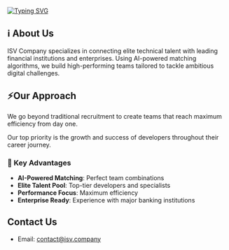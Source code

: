 [![Typing SVG](https://readme-typing-svg.demolab.com?font=Kode+Mono&pause=1000&color=6D93DA&random=false&width=435&weight=500&size=25&lines=<Independent+Software+Vendor/>)](https://git.io/typing-svg)

## ℹ️ About Us

ISV Company specializes in connecting elite technical talent with leading financial institutions and enterprises. Using AI-powered matching algorithms, we build high-performing teams tailored to tackle ambitious digital challenges.

## ⚡Our Approach

We go beyond traditional recruitment to create teams that reach maximum efficiency from day one.

Our top priority is the growth and success of developers throughout their career journey.

### 📌 Key Advantages

- **AI-Powered Matching**: Perfect team combinations
- **Elite Talent Pool**: Top-tier developers and specialists
- **Performance Focus**: Maximum efficiency
- **Enterprise Ready**: Experience with major banking institutions

## Contact Us
- Email: [contact@isv.company](mailto:contact@isv.company)
